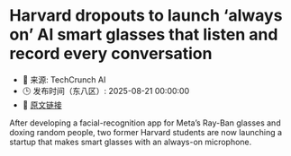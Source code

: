 # Harvard dropouts to launch ‘always on’ AI smart glasses that listen and record every conversation
- 📅 来源: TechCrunch AI
- 🕒 发布时间（东八区）: 2025-08-21 00:00:00
- 🔗 [原文链接](https://techcrunch.com/2025/08/20/harvard-dropouts-to-launch-always-on-ai-smart-glasses-that-listen-and-record-every-conversation/)

After developing a facial-recognition app for Meta’s Ray-Ban glasses and doxing random people, two former Harvard students are now launching a startup that makes smart glasses with an always-on microphone.